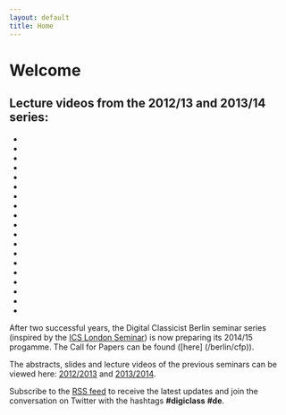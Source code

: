 ```yaml
---
layout: default
title: Home
---
```


# Welcome

## Lecture videos from the 2012/13 and 2013/14 series:

<!-- Slideshow 1 -->
<div id="slideshow"> 
<ul class="rslides" id="slider1">
    <li><a href="http://hdl.handle.net/11858/00-1780-0000-0022-D53B-9#video"><img src="/berlin/files/carousel-images/2013-14/seminar_20131008.jpg" alt=""></a></li>
    <li><a href="http://hdl.handle.net/11858/00-1780-0000-0022-D542-8#video"><img src="/berlin/files/carousel-images/2013-14/seminar_20131022.jpg" alt=""></a></li>
    <li><a href="http://hdl.handle.net/11858/00-1780-0000-0022-D549-9#video"><img src="/berlin/files/carousel-images/2013-14/seminar_20131105.jpg" alt=""></a></li>
    <li><a href="http://hdl.handle.net/11858/00-1780-0000-0022-D548-B#video"><img src="/berlin/files/carousel-images/2013-14/seminar_20131119.jpg" alt=""></a></li>
    <li><a href="http://hdl.handle.net/11858/00-1780-0000-0022-D543-6#video"><img src="/berlin/files/carousel-images/2013-14/seminar_20131203.jpg" alt=""></a></li>
    <li><a href="http://hdl.handle.net/11858/00-1780-0000-0022-D544-4#video"><img src="/berlin/files/carousel-images/2013-14/seminar_20131217.jpg" alt=""></a></li>
    <li><a href="http://hdl.handle.net/11858/00-1780-0000-0022-D54A-7#video"><img src="/berlin/files/carousel-images/2013-14/seminar_20140114.jpg" alt=""></a></li>
    <li><a href="http://hdl.handle.net/11858/00-1780-0000-0022-D545-2#video"><img src="/berlin/files/carousel-images/2013-14/seminar_20140128.jpg" alt=""></a></li>
    <li><a href="http://hdl.handle.net/11858/00-1780-0000-0022-D546-F#video"><img src="/berlin/files/carousel-images/2013-14/seminar_20140211.jpg" alt=""></a></li>
	<li><a href="http://hdl.handle.net/11858/00-1780-0000-000B-02A1-C#video"><img src="/berlin/files/carousel-images/2012-13/Hauptfilm_20121023.jpg" alt=""></a></li>
    <li><a href="http://hdl.handle.net/11858/00-1780-0000-000B-216A-E#video"><img src="/berlin/files/carousel-images/2012-13/Hauptfilm_20121106.jpg" alt=""></a></li>
    <li><a href="http://hdl.handle.net/11858/00-1780-0000-000B-21BC-7#video"><img src="/berlin/files/carousel-images/2012-13/Hauptfilm_20121120.jpg" alt=""></a></li>
	<li><a href="http://hdl.handle.net/11858/00-1780-0000-000C-4EBA-9#video"><img src="/berlin/files/carousel-images/2012-13/Hauptfilm_20121204.jpg" alt=""></a></li>
    <li><a href="http://hdl.handle.net/11858/00-1780-0000-000C-110A-D#video"><img src="/berlin/files/carousel-images/2012-13/Hauptfilm_20121218.jpg" alt=""></a></li>
    <li><a href="http://hdl.handle.net/11858/00-1780-0000-000D-EC9A-0#video"><img src="/berlin/files/carousel-images/2012-13/Hauptfilm_20130108.jpg" alt=""></a></li>
	<li><a href="http://hdl.handle.net/11858/00-1780-0000-000D-F0D3-2#video"><img src="/berlin/files/carousel-images/2012-13/Hauptfilm_20130122.jpg" alt=""></a></li>
    <li><a href="http://hdl.handle.net/11858/00-1780-0000-000D-F270-0#video"><img src="/berlin/files/carousel-images/2012-13/Hauptfilm_20130205.jpg" alt=""></a></li>
    <li><a href="http://hdl.handle.net/11858/00-1780-0000-000D-FC8D-4#video"><img src="/berlin/files/carousel-images/2012-13/Hauptfilm_20130219.jpg" alt=""></a></li>
    <li><a href="http://hdl.handle.net/11858/00-1780-0000-000E-01D2-C#abstract"><img src="/berlin/files/carousel-images/2012-13/Hauptfilm_20130305.jpg" alt=""></a></li>
</ul>
</div>

After two successful years, the Digital Classicist Berlin seminar series (inspired by the <a target="_blank" href="http://www.digitalclassicist.org/wip/">ICS London Seminar</a>) is now preparing its 2014/15 progamme. The Call for Papers can be found ([here] (/berlin/cfp)). 

The abstracts, slides and lecture videos of the previous seminars can be viewed here: [2012/2013](/berlin/seminar2012) and [2013/2014](/berlin/seminar2013).

Subscribe to the [RSS feed](http://feeds.feedburner.com/DigitalClassicistBerlin) to receive the latest updates and join the conversation on Twitter with the hashtags **#digiclass** **#de**.